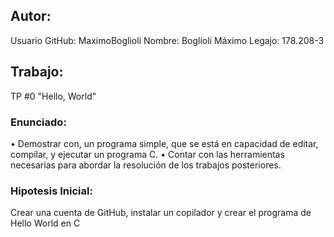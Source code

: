 ## Autor:
Usuario GitHub: MaximoBoglioli
Nombre: Boglioli Máximo
Legajo: 178.208-3

## Trabajo:
TP #0 "Hello, World"

### Enunciado:
• Demostrar con, un programa simple, que se está en capacidad de editar,
compilar, y ejecutar un programa C.
• Contar con las herramientas necesarias para abordar la resolución de los
trabajos posteriores.

### Hipotesis Inicial:
Crear una cuenta de GitHub, instalar un copilador y crear el programa de Hello World en C
